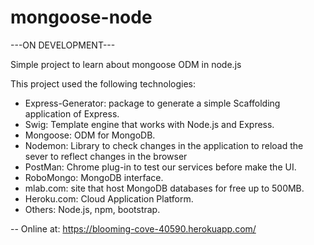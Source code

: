 # mongoose-node

---ON DEVELOPMENT---

Simple project to learn about mongoose ODM in node.js

This project used the following technologies:

* Express-Generator: package to generate a simple Scaffolding application of Express.
* Swig: Template engine that works with Node.js and Express.
* Mongoose: ODM for MongoDB.
* Nodemon: Library to check changes in the application to reload the sever to reflect changes in the browser
* PostMan: Chrome plug-in to test our services before make the UI.
* RoboMongo: MongoDB interface.
* mlab.com: site that host MongoDB databases for free up to 500MB.
* Heroku.com: Cloud Application Platform.
* Others: Node.js, npm, bootstrap.

-- Online at: https://blooming-cove-40590.herokuapp.com/

